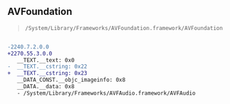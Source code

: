 ## AVFoundation

> `/System/Library/Frameworks/AVFoundation.framework/AVFoundation`

```diff

-2240.7.2.0.0
+2270.55.3.0.0
   __TEXT.__text: 0x0
-  __TEXT.__cstring: 0x22
+  __TEXT.__cstring: 0x23
   __DATA_CONST.__objc_imageinfo: 0x8
   __DATA.__data: 0x8
   - /System/Library/Frameworks/AVFAudio.framework/AVFAudio

```
